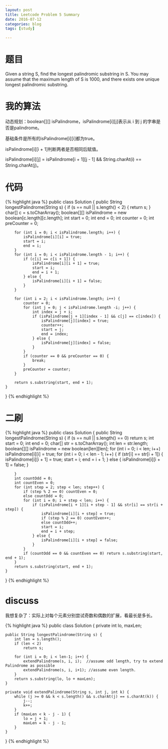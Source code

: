 ```yaml
---
layout: post
title: Leetcode Problem 5 Summary
date: 2016-07-12
categories: blog
tags: [study]

---
```


# 题目

Given a string S, find the longest palindromic substring in S. You may assume that the maximum length of S is 1000, and there exists one unique longest palindromic substring.

# 我的算法

动态规划：boolean[][] isPalindrome，isPalindrome[i][j]表示从 i 到 j 的字串是否是palindrome。

基础条件是所有的isPalindrome[i][i]都为true。

isPalindrome[i][i + 1]判断两者是否相同后赋值。  
 
isPalindrome[i][j] = isPalindrome[i + 1][j - 1] && String.charAt(i) == String.charAt(j)。

# 代码

{% highlight java %}
public class Solution {
    public String longestPalindrome(String s) {
        if (s == null || s.length() < 2) {
            return s;
        }
        char[] c = s.toCharArray();
        boolean[][] isPalindrome = new boolean[c.length][c.length];
        int start = 0;
        int end = 0;
        int counter = 0;
        int preCounter = 0;
        
        for (int i = 0; i < isPalindrome.length; i++) {
            isPalindrome[i][i] = true;
            start = i;
            end = i;
        }
        for (int i = 0; i < isPalindrome.length - 1; i++) {
            if (c[i] == c[i + 1]) {
                isPalindrome[i][i + 1] = true;
                start = i;
                end = i + 1;
            } else {
                isPalindrome[i][i + 1] = false;
            }
        }
        
        for (int i = 2; i < isPalindrome.length; i++) {
            counter = 0;
            for (int j = 0; j < isPalindrome.length -i; j++) {
                int index = j + i;
                if (isPalindrome[j + 1][index - 1] && c[j] == c[index]) {
                    isPalindrome[j][index] = true;
                    counter++;
                    start = j;
                    end = index;
                } else {
                    isPalindrome[j][index] = false;
                }
            }
            if (counter == 0 && preCounter == 0) {
                break;
            }
            preCounter = counter;
        }
        
        return s.substring(start, end + 1);
    }
}
{% endhighlight %}

# 二刷

{% highlight java %}
public class Solution {
    public String longestPalindrome(String s) {
        if (s == null || s.length() == 0) return s;
        int start = 0;
        int end = 0;
        char[] str = s.toCharArray();
        int len = str.length;
        boolean[][] isPalindrome = new boolean[len][len];
        for (int i = 0; i < len; i++) isPalindrome[i][i] = true;
        for (int i = 0; i < len - 1; i++) {
            if (str[i] == str[i + 1]) {
                isPalindrome[i][i + 1] = true;
                start = i;
                end = i + 1;
            } else {
                isPalindrome[i][i + 1] = false;
            }
            
        }
        int countOdd = 0;
        int countEven = 0;
        for (int step = 2; step < len; step++) {
            if (step % 2 == 0) countEven = 0;
            else countOdd = 0;
            for (int i = 0; i + step < len; i++) {
                if (isPalindrome[i + 1][i + step - 1] && str[i] == str[i + step]) {
                    isPalindrome[i][i + step] = true;
                    if (step % 2 == 0) countEven++;
                    else countOdd++;
                    start = i;
                    end = i + step;
                } else {
                    isPalindrome[i][i + step] = false;
                }
            }
            if (countOdd == 0 && countEven == 0) return s.substring(start, end + 1);
        }
        return s.substring(start, end + 1);
    }
}
{% endhighlight %}

# discuss

我想复杂了：实际上对每个元素分别尝试奇数和偶数的扩展，看最长是多长。

{% highlight java %}
public class Solution {
    private int lo, maxLen;
    
    public String longestPalindrome(String s) {
    	int len = s.length();
    	if (len < 2)
    		return s;
    	
        for (int i = 0; i < len-1; i++) {
         	extendPalindrome(s, i, i);  //assume odd length, try to extend Palindrome as possible
         	extendPalindrome(s, i, i+1); //assume even length.
        }
        return s.substring(lo, lo + maxLen);
    }
    
    private void extendPalindrome(String s, int j, int k) {
    	while (j >= 0 && k < s.length() && s.charAt(j) == s.charAt(k)) {
    		j--;
    		k++;
    	}
    	if (maxLen < k - j - 1) {
    		lo = j + 1;
    		maxLen = k - j - 1;
    	}
    }
}
{% endhighlight %}